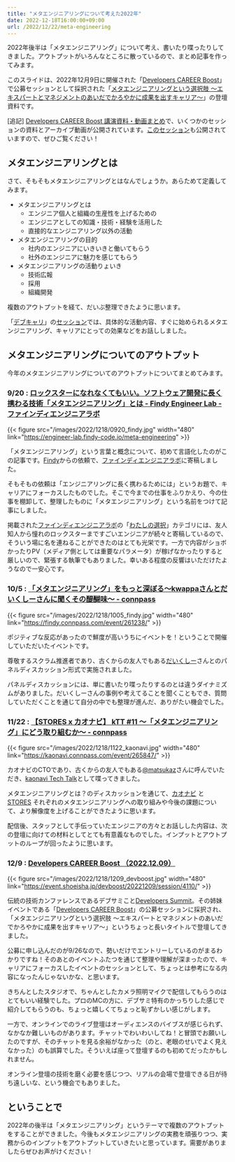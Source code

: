 ```yaml
---
title: "メタエンジニアリングについて考えた2022年"
date: 2022-12-18T16:00:00+09:00
url: /2022/12/22/meta-engineering
---
```

2022年後半は「メタエンジニアリング」について考え、書いたり喋ったりしてきました。アウトプットがいろんなところに散っているので、まとめ記事を作ってみます。

<script async class="speakerdeck-embed" data-id="b1677338c4c547e69aa11b9b1cf91b6a" data-ratio="1.77777777777778" src="//speakerdeck.com/assets/embed.js"></script>

このスライドは、2022年12月9日に開催された「[Developers CAREER Boost](https://event.shoeisha.jp/devboost/20221209)」で公募セッションとして採択された「[メタエンジニアリングという選択肢 ～エキスパートとマネジメントのあいだでかろやかに成果を出すキャリア～](https://event.shoeisha.jp/devboost/20221209/session/4110/)」の登壇資料です。

[追記] [Developers CAREER Boost 講演資料・動画まとめ](https://codezine.jp/devonline/archive/9)で、いくつかのセッションの資料とアーカイブ動画が公開されています。[このセッション](https://codezine.jp/devonline/archive/session/109)も公開されていますので、ぜひご覧ください！

## メタエンジニアリングとは

さて、そもそもメタエンジニアリングとはなんでしょうか。あらためて定義してみます。

- メタエンジニアリングとは
    - エンジニア個人と組織の生産性を上げるための
    - エンジニアとしての知識・技術・経験を活用した
    - 直接的なエンジニアリング以外の活動
- メタエンジニアリングの目的
    - 社内のエンジニアにいきいきと働いてもらう
    - 社外のエンジニアに魅力を感じてもらう
- メタエンジニアリングの活動りょいき
    - 技術広報
    - 採用
    - 組織開発

<!--more-->

複数のアウトプットを経て、だいぶ整理できたように思います。

「[デブキャリ](https://event.shoeisha.jp/devboost/20221209)」の[セッション](https://event.shoeisha.jp/devboost/20221209/session/4110/)では、具体的な活動内容、すぐに始められるメタエンジニアリング、キャリアにとっての効果などをお話ししました。

## メタエンジニアリングについてのアウトプット

今年のメタエンジニアリングについてのアウトプットについてまとめてみます。

### 9/20 : [ロックスターになれなくてもいい。ソフトウェア開発に長く携わる技術「メタエンジニアリング」とは - Findy Engineer Lab - ファインディエンジニアラボ](https://engineer-lab.findy-code.io/meta-engineering)

{{< figure src="/images/2022/1218/0920_findy.jpg" width="480" link="https://engineer-lab.findy-code.io/meta-engineering" >}}

「メタエンジニアリング」という言葉と概念について、初めて言語化したのがこの記事です。[Findy](https://findy-code.io/)からの依頼で、[ファインディエンジニアラボ](https://engineer-lab.findy-code.io/)に寄稿しました。

そもそもの依頼は「エンジニアリングに長く携わるためには」というお題で、キャリアにフォーカスしたものでした。そこで今までの仕事をふりかえり、今の仕事を棚卸して、整理したものに「メタエンジニアリング」という名前をつけて記事にしました。

掲載された[ファインディエンジニアラボ](https://engineer-lab.findy-code.io/)の「[わたしの選択](https://engineer-lab.findy-code.io/archive/category/%E3%82%8F%E3%81%9F%E3%81%97%E3%81%AE%E9%81%B8%E6%8A%9E)」カテゴリには、友人知人から憧れのロックスターまですごいエンジニアが続々と寄稿しているので、そういう場に名を連ねることができたのはとても光栄です。一方で内容がショボかったりPV（メディア側としては重要なパラメータ）が稼げなかったりすると厳しいので、緊張する執筆でもありました。幸いある程度の反響はいただけたようなので一安心です。

### 10/5 : [「メタエンジニアリング」をもっと深ぼる〜kwappaさんとだいくしーさんに聞くその醍醐味〜 - connpass](https://findy.connpass.com/event/261238/)

{{< figure src="/images/2022/1218/1005_findy.jpg" width="480" link="https://findy.connpass.com/event/261238/" >}}

ポジティブな反応があったので鮮度が高いうちにイベントを！ということで開催していただいたイベントです。

尊敬するスクラム推進者であり、古くからの友人でもある[だいくしー](https://twitter.com/daiksy)さんとのパネルディスカッション形式で実施されました。

パネルディスカッションには、単に書いたり喋ったりするのとは違うダイナミズムがありました。だいくしーさんの事例や考えてることを聞くこともでき、質問していただくことを通じて自分の中でも整理が進んだ、ありがたい機会でした。

### 11/22 : [【STORES x カオナビ】 kTT #11 〜「メタエンジニアリング」にどう取り組むか〜 - connpass](https://kaonavi.connpass.com/event/265847/)

{{< figure src="/images/2022/1218/1122_kaonavi.jpg" width="480" link="https://kaonavi.connpass.com/event/265847/" >}}

カオナビのCTOであり、古くからの友人でもある[@matsukaz](https://twitter.com/matsukaz)さんに呼んでいただき、[kaonavi Tech Talk](https://kaonavi.connpass.com/)として喋ってきました。

メタエンジニアリングとは？のディスカッションを通じて、[カオナビ](https://www.kaonavi.jp/) と [STORES](https://stores.jp/) それぞれのメタエンジニアリングへの取り組みや今後の課題について、より解像度を上げることができたように思います。

配信後、スタッフとして手伝っていたエンジニアの方々とお話しした内容は、次の登壇に向けての材料としてとても有意義なものでした。インプットとアウトプットのループが回ったように思います。

### 12/9 : [Developers CAREER Boost （2022.12.09）](https://event.shoeisha.jp/devboost/20221209/session/4110/)

{{< figure src="/images/2022/1218/1209_devboost.jpg" width="480" link="https://event.shoeisha.jp/devboost/20221209/session/4110/" >}}

伝統の技術カンファレンスであるデブサミこと[Developers Summit](https://event.shoeisha.jp/devsumi)。その姉妹イベントである「[Developers CAREER Boost](https://event.shoeisha.jp/devboost/20221209)」の公募セッションに採択され、「メタエンジニアリングという選択肢 ～エキスパートとマネジメントのあいだでかろやかに成果を出すキャリア～」というちょっと長いタイトルで登壇してきました。

公募に申し込んだのが9/26なので、勢いだけでエントリーしているのがまるわかりですね！そのあとのイベントふたつを通じて整理や理解が深まったので、キャリアにフォーカスしたイベントのセッションとして、ちょっとは参考になる内容になったんじゃないかな、と思います。

きちんとしたスタジオで、ちゃんとしたカメラ照明マイクで配信してもらうのはとてもいい経験でした。プロのMCの方に、デブサミ特有のかっちりした感じで紹介してもらうのも、ちょっと嬉しくてちょっと恥ずかしい感じがします。

一方で、オンラインでのライブ登壇はオーディエンスのバイブスが感じられず、なかなか難しいものがあります。チャットでわいわいしてね！と冒頭でお願いしたのですが、そのチャットを見る余裕がなかった（のと、老眼のせいでよく見えなかった）のも誤算でした。そういえば座って登壇するのも初めてだったかもしれません。

オンライン登壇の技術を磨く必要を感じつつ、リアルの会場で登壇できる日が待ち遠しいな、という機会でもありました。

## ということで

2022年の後半は「メタエンジニアリング」というテーマで複数のアウトプットをすることができました。今後もメタエンジニアリングの実務を頑張りつつ、実務からのインプットをアウトプットしていきたいと思っています。需要がありましたらぜひお声がけください！
